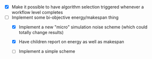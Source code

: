   - [X] Make it possible to have algorithm selection triggered whenever a workflow level completes
  - [ ] Implement some bi-objective energy/makespan thing
    - [X] Implement a new "micro" simulation noise scheme (which could totally change results)
    - [X] Have children report on energy as well as makespan
    - [ ] Implement a simple scheme
    
